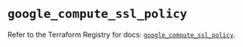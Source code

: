 # `google_compute_ssl_policy`

Refer to the Terraform Registry for docs: [`google_compute_ssl_policy`](https://registry.terraform.io/providers/hashicorp/google/5.23.0/docs/resources/compute_ssl_policy).
